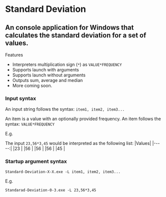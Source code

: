 # Standard Deviation
 **An console application for Windows that calculates the standard deviation for a set of values.**
 ---
 Features
* Interpreters multiplication sign (`*`) as `VALUE*FREQUENCY`
* Supports launch with arguments
* Supports launch without arguments
* Outputs sum, average and median
* More coming soon.

### Input syntax
An input string follows the syntax: `item1, item2, item3...`

An item is a value with an optionally provided frequency. An item follows the syntax: `VALUE*FREQUENCY`

E.g.

The input `23,56*3,45` would be interpreted as the following list:
|Values|
|-----:|
|23    |
|56    |
|56    |
|56    |
|45    |

### Startup argument syntax
`Standard-Deviation-X-X.exe -L item1, item2, item3...`

E.g.

`Standarad-Deviation-0-3.exe -L 23,56*3,45`

